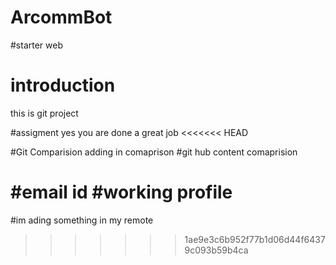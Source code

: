 # ArcommBot
#starter web 

 # introduction
this is git project 
 
 
 #assigment
yes you are done a great job
<<<<<<< HEAD

#Git Comparision 
adding in comaprison 
#git hub content comaprision 

#email id 
#working profile 
=======
#im ading something in my remote

>>>>>>> 1ae9e3c6b952f77b1d06d44f64379c093b59b4ca
 
